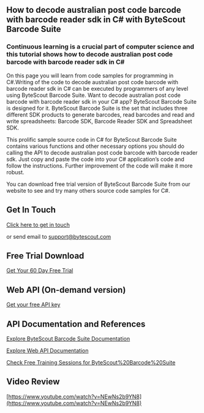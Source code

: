 ## How to decode australian post code barcode with barcode reader sdk in C# with ByteScout Barcode Suite

### Continuous learning is a crucial part of computer science and this tutorial shows how to decode australian post code barcode with barcode reader sdk in C#

On this page you will learn from code samples for programming in C#.Writing of the code to decode australian post code barcode with barcode reader sdk in C# can be executed by programmers of any level using ByteScout Barcode Suite. Want to decode australian post code barcode with barcode reader sdk in your C# app? ByteScout Barcode Suite is designed for it. ByteScout Barcode Suite is the set that includes three different SDK products to generate barcodes, read barcodes and read and write spreadsheets: Barcode SDK, Barcode Reader SDK and Spreadsheet SDK.

This prolific sample source code in C# for ByteScout Barcode Suite contains various functions and other necessary options you should do calling the API to decode australian post code barcode with barcode reader sdk. Just copy and paste the code into your C# application’s code and follow the instructions. Further improvement of the code will make it more robust.

You can download free trial version of ByteScout Barcode Suite from our website to see and try many others source code samples for C#.

## Get In Touch

[Click here to get in touch](https://bytescout.zendesk.com/hc/en-us/requests/new?subject=ByteScout%20Barcode%20Suite%20Question)

or send email to [support@bytescout.com](mailto:support@bytescout.com?subject=ByteScout%20Barcode%20Suite%20Question) 

## Free Trial Download

[Get Your 60 Day Free Trial](https://bytescout.com/download/web-installer?utm_source=github-readme)

## Web API (On-demand version)

[Get your free API key](https://pdf.co/documentation/api?utm_source=github-readme)

## API Documentation and References

[Explore ByteScout Barcode Suite Documentation](https://bytescout.com/documentation/index.html?utm_source=github-readme)

[Explore Web API Documentation](https://pdf.co/documentation/api?utm_source=github-readme)

[Check Free Training Sessions for ByteScout%20Barcode%20Suite](https://academy.bytescout.com/)

## Video Review

[https://www.youtube.com/watch?v=NEwNs2b9YN8](https://www.youtube.com/watch?v=NEwNs2b9YN8)